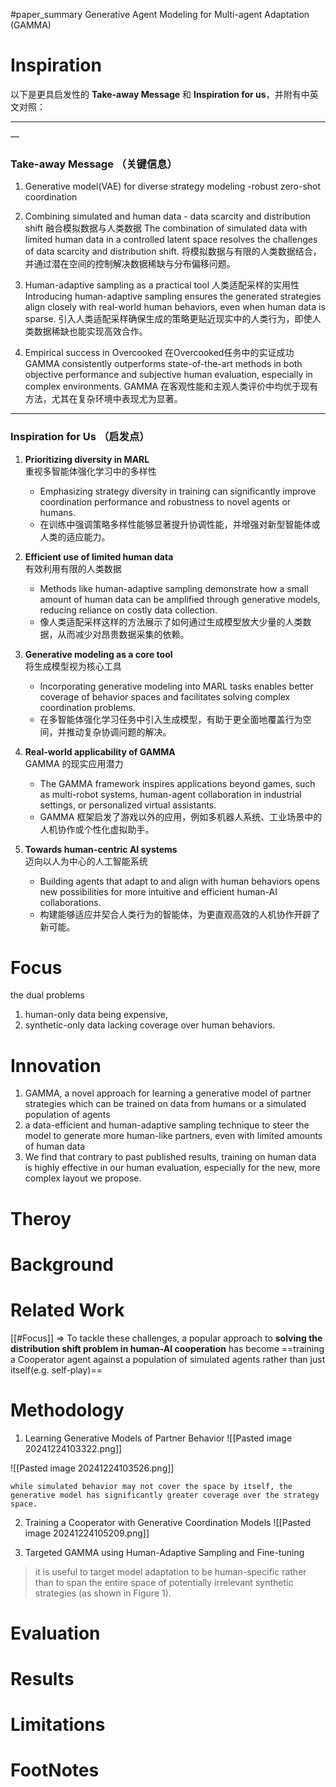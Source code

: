 #paper_summary 
Generative Agent Modeling for Multi-agent Adaptation (GAMMA)
# Inspiration
以下是更具启发性的 **Take-away Message** 和 **Inspiration for us**，并附有中英文对照：

---
—
### Take-away Message （关键信息）

1. Generative model(VAE) for diverse strategy modeling -robust  zero-shot coordination

2. Combining simulated and human data - data scarcity and distribution shift
融合模拟数据与人类数据
The combination of simulated data with limited human data in a controlled latent space resolves the challenges of data scarcity and distribution shift.
将模拟数据与有限的人类数据结合，并通过潜在空间的控制解决数据稀缺与分布偏移问题。

3. Human-adaptive sampling as a practical tool
人类适配采样的实用性
Introducing human-adaptive sampling ensures the generated strategies align closely with real-world human behaviors, even when human data is sparse.
引入人类适配采样确保生成的策略更贴近现实中的人类行为，即使人类数据稀缺也能实现高效合作。

4. Empirical success in Overcooked
在Overcooked任务中的实证成功
GAMMA consistently outperforms state-of-the-art methods in both objective performance and subjective human evaluation, especially in complex environments.
GAMMA 在客观性能和主观人类评价中均优于现有方法，尤其在复杂环境中表现尤为显著。

---

### Inspiration for Us （启发点）

1. **Prioritizing diversity in MARL**  
   重视多智能体强化学习中的多样性  
   - Emphasizing strategy diversity in training can significantly improve coordination performance and robustness to novel agents or humans.  
   - 在训练中强调策略多样性能够显著提升协调性能，并增强对新型智能体或人类的适应能力。

2. **Efficient use of limited human data**  
   有效利用有限的人类数据  
   - Methods like human-adaptive sampling demonstrate how a small amount of human data can be amplified through generative models, reducing reliance on costly data collection.  
   - 像人类适配采样这样的方法展示了如何通过生成模型放大少量的人类数据，从而减少对昂贵数据采集的依赖。

3. **Generative modeling as a core tool**  
   将生成模型视为核心工具  
   - Incorporating generative modeling into MARL tasks enables better coverage of behavior spaces and facilitates solving complex coordination problems.  
   - 在多智能体强化学习任务中引入生成模型，有助于更全面地覆盖行为空间，并推动复杂协调问题的解决。

4. **Real-world applicability of GAMMA**  
   GAMMA 的现实应用潜力  
   - The GAMMA framework inspires applications beyond games, such as multi-robot systems, human-agent collaboration in industrial settings, or personalized virtual assistants.  
   - GAMMA 框架启发了游戏以外的应用，例如多机器人系统、工业场景中的人机协作或个性化虚拟助手。

5. **Towards human-centric AI systems**  
   迈向以人为中心的人工智能系统  
   - Building agents that adapt to and align with human behaviors opens new possibilities for more intuitive and efficient human-AI collaborations.  
   - 构建能够适应并契合人类行为的智能体，为更直观高效的人机协作开辟了新可能。

# Focus
the dual problems 
1) human-only data being expensive, 
2) synthetic-only data lacking coverage over human behaviors.


# Innovation
1. GAMMA, a novel approach for learning a generative model of partner strategies which can be trained on data from humans or a simulated population of agents
2. a data-efficient and human-adaptive sampling technique to steer the model to generate more human-like partners, even with limited amounts of human data
3. We find that contrary to past published results, training on human data is highly effective in our human evaluation, especially for the new, more complex layout we propose.


# Theroy



# Background



# Related Work
[[#Focus]] $\Longrightarrow$ To tackle these challenges, a popular approach to **solving the distribution shift problem in human-AI cooperation** has become ==training a Cooperator agent against a population of simulated agents rather than just itself(e.g. self-play)==





# Methodology

1. Learning Generative Models of Partner Behavior
![[Pasted image 20241224103322.png]]

![[Pasted image 20241224103526.png]]

```ad-success
while simulated behavior may not cover the space by itself, the generative model has significantly greater coverage over the strategy space.

```

2.  Training a Cooperator with Generative Coordination Models
![[Pasted image 20241224105209.png]]

3. Targeted GAMMA using Human-Adaptive Sampling and Fine-tuning
>it is useful to target model adaptation to be human-specific rather than to span the entire space of potentially irrelevant synthetic strategies (as shown in Figure 1).


# Evaluation



# Results



# Limitations


# FootNotes
